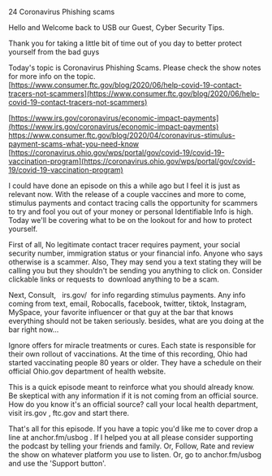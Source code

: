 24 Coronavirus Phishing scams 

Hello and Welcome back to USB our Guest, Cyber Security Tips.

 Thank you for taking a little bit of time out of you day to better protect yourself from the bad guys

 Today's topic is Coronavirus Phishing Scams. Please check the show notes for more info on the topic. [https://www.consumer.ftc.gov/blog/2020/06/help-covid-19-contact-tracers-not-scammers](https://www.consumer.ftc.gov/blog/2020/06/help-covid-19-contact-tracers-not-scammers)

[https://www.irs.gov/coronavirus/economic-impact-payments](https://www.irs.gov/coronavirus/economic-impact-payments) https://www.consumer.ftc.gov/blog/2020/04/coronavirus-stimulus-payment-scams-what-you-need-know [https://coronavirus.ohio.gov/wps/portal/gov/covid-19/covid-19-vaccination-program](https://coronavirus.ohio.gov/wps/portal/gov/covid-19/covid-19-vaccination-program) 

 I could have done an episode on this a while ago but I feel it is just as relevant now. With the release of a couple vaccines and more to come, stimulus payments and contact tracing calls the opportunity for scammers to try and fool you out of your money or personal Identifiable Info is high. Today we'll be covering what to be on the lookout for and how to protect yourself. 

 First of all, No legitimate contact tracer requires payment, your social security number, immigration status or your financial info. Anyone who says otherwise is a scammer. Also, They may send you a text stating they will be calling you but they shouldn't be sending you anything to click on. Consider clickable links or requests to  download anything to be a scam. 

 Next, Consult,   irs.gov/  for info regarding stimulus payments. Any info coming from text, email, Robocalls, facebook, twitter, tiktok, Instagram, MySpace, your favorite influencer or that guy at the bar that knows everything should not be taken seriously. besides, what are you doing at the bar right now...

 Ignore offers for miracle treatments or cures. Each state is responsible for their own rollout of vaccinations. At the time of this recording, Ohio had started vaccinating people 80 years or older. They have a schedule on their official Ohio.gov department of health website. 

 This is a quick episode meant to reinforce what you should already know. Be skeptical with any information if it is not coming from an official source. How do you know it's an official source? call your local health department, visit irs.gov , ftc.gov and start there. 

 That's all for this episode. If you have a topic you'd like me to cover drop a line at anchor.fm/usbog . If I helped you at all please consider supporting the podcast by telling your friends and family. Or, Follow, Rate and review the show on whatever platform you use to listen. Or, go to anchor.fm/usbog and use the 'Support button'. 